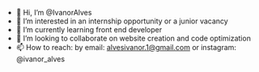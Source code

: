 - 👋 Hi, I’m @IvanorAlves
- 👀 I’m interested in an internship opportunity or a junior vacancy
- 🌱 I’m currently learning front end developer
- 💞️ I’m looking to collaborate on website creation and code optimization
- 📫 How to reach: by email: alvesivanor.1@gmail.com
or instagram: @ivanor_alves

<!---
IvanorAlves/IvanorAlves is a ✨ special ✨ repository because its `README.md` (this file) appears on your GitHub profile.
You can click the Preview link to take a look at your changes.
--->
